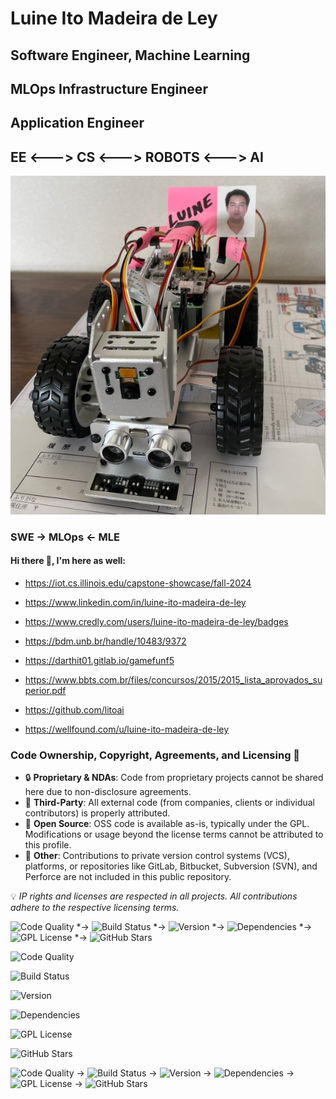 # Luine Ito Madeira de Ley

## Software Engineer, Machine Learning 

## MLOps Infrastructure Engineer 

## Application Engineer

## EE <---> CS <---> ROBOTS <---> AI

![Rover](Rover.jpg)

### SWE -> MLOps <- MLE

#### Hi there 👋, I'm here as well:

- https://iot.cs.illinois.edu/capstone-showcase/fall-2024

- https://www.linkedin.com/in/luine-ito-madeira-de-ley

- https://www.credly.com/users/luine-ito-madeira-de-ley/badges

- https://bdm.unb.br/handle/10483/9372

- https://darthit01.gitlab.io/gamefunf5

- https://www.bbts.com.br/files/concursos/2015/2015_lista_aprovados_superior.pdf

- https://github.com/litoai

- https://wellfound.com/u/luine-ito-madeira-de-ley




### Code Ownership, Copyright, Agreements, and Licensing 🔐

- 🔒 **Proprietary & NDAs**: Code from proprietary projects cannot be shared here due to non-disclosure agreements.
- 🤝 **Third-Party**: All external code (from companies, clients or individual contributors) is properly attributed.
- 🌱 **Open Source**: OSS code is available as-is, typically under the GPL. Modifications or usage beyond the license terms cannot be attributed to this profile.
- 🔗 **Other**: Contributions to private version control systems (VCS), platforms, or repositories like GitLab, Bitbucket, Subversion (SVN), and Perforce are not included in this public repository.

💡 *IP rights and licenses are respected in all projects. All contributions adhere to the respective licensing terms.*

![Code Quality](https://img.shields.io/badge/Code%20Quality-A-blue?style=plastic)
*->
![Build Status](https://img.shields.io/badge/Build-Passing-brightgreen?style=plastic)
*->
![Version](https://img.shields.io/badge/Version-1.0.0-purple?style=plastic)
*->
![Dependencies](https://img.shields.io/badge/Dependencies-Up%20To%20Date-brightgreen?style=plastic)
*->
![GPL License](https://img.shields.io/badge/License-GPL%20v3-yellow?style=plastic)
*->
![GitHub Stars](https://img.shields.io/badge/Stars-5000-blue?style=plastic)

![Code Quality](https://img.shields.io/badge/Code%20Quality-A-blue?style=plastic)
 
![Build Status](https://img.shields.io/badge/Build-Passing-brightgreen?style=plastic)
 
![Version](https://img.shields.io/badge/Version-1.0.0-purple?style=plastic)
 
![Dependencies](https://img.shields.io/badge/Dependencies-Up%20To%20Date-brightgreen?style=plastic)
 
![GPL License](https://img.shields.io/badge/License-GPL%20v3-yellow?style=plastic)
 
![GitHub Stars](https://img.shields.io/badge/Stars-5000-blue?style=plastic)

![Code Quality](https://img.shields.io/badge/Code%20Quality-A-blue?style=plastic)
->
![Build Status](https://img.shields.io/badge/Build-Passing-brightgreen?style=plastic)
->
![Version](https://img.shields.io/badge/Version-1.0.0-purple?style=plastic)
->
![Dependencies](https://img.shields.io/badge/Dependencies-Up%20To%20Date-brightgreen?style=plastic)
->
![GPL License](https://img.shields.io/badge/License-GPL%20v3-yellow?style=plastic)
->
![GitHub Stars](https://img.shields.io/badge/Stars-5000-blue?style=plastic)

<!--
**DarthIt0/DarthIt0** is a ✨ _special_ ✨ repository because its `README.md` (this file) appears on your GitHub profile.

Here are some ideas to get you started:

- 🔭 I’m currently working on ...
- 🌱 I’m currently learning ...
- 👯 I’m looking to collaborate on ...
- 🤔 I’m looking for help with ...
- 💬 Ask me about ...
- 📫 How to reach me: ...
- 😄 Pronouns: ...
- ⚡ Fun fact: ...
-->
